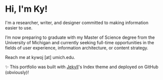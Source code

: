 # Hi, I'm Ky!

I'm a researcher, writer, and designer committed to making information easier to use.

I’m now preparing to graduate with my Master of Science degree from the University of Michigan and currently seeking full-time opportunities in the fields of user experience, information architecture, or content strategy.

Reach me at kywoj [at] umich.edu.

✨ This portfolio was built with [Jekyll](https://jekyllrb.com/)'s Index theme and deployed on GitHub (obviously)! 
